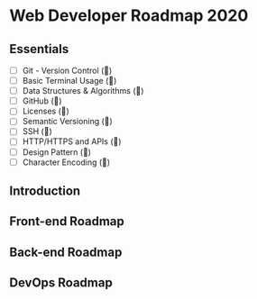 # Web Developer Roadmap 2020

## Essentials

- [ ] Git - Version Control (&#x1F49B;)
- [ ] Basic Terminal Usage (&#x1F49B;)
- [ ] Data Structures & Algorithms (&#x1F49B;)
- [ ] GitHub (&#x1F49B;)
- [ ] Licenses (&#x1F49B;)
- [ ] Semantic Versioning (&#x1F49B;)
- [ ] SSH (&#x1F49B;)
- [ ] HTTP/HTTPS and APIs (&#x1F49B;)
- [ ] Design Pattern (&#x1F49B;)
- [ ] Character Encoding (&#x1F49B;)

## Introduction

## Front-end Roadmap

## Back-end Roadmap

## DevOps Roadmap